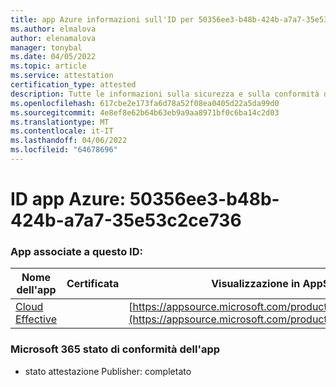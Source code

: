 ```yaml
---
title: app Azure informazioni sull'ID per 50356ee3-b48b-424b-a7a7-35e53c2ce736
ms.author: elmalova
author: elenamalova
manager: tonybal
ms.date: 04/05/2022
ms.topic: article
ms.service: attestation
certification_type: attested
description: Tutte le informazioni sulla sicurezza e sulla conformità disponibili per 50356ee3-b48b-424b-a7a7-35e53c2ce736.
ms.openlocfilehash: 617cbe2e173fa6d78a52f08ea0405d22a5da99d0
ms.sourcegitcommit: 4e8ef8e62b64b63eb9a9aa8971bf0c6ba14c2d03
ms.translationtype: MT
ms.contentlocale: it-IT
ms.lasthandoff: 04/06/2022
ms.locfileid: "64678696"
---
```

# <a name="azure-app-id-50356ee3-b48b-424b-a7a7-35e53c2ce736"></a>ID app Azure: 50356ee3-b48b-424b-a7a7-35e53c2ce736


### <a name="apps-associated-with-this-id"></a>App associate a questo ID:
| **Nome dell'app** | **Certificata** | **Visualizzazione in AppSource** |
|--------------|---------------|-----------------------|
| [Cloud Effective](../forward/WA200002408.md) |  | [https://appsource.microsoft.com/product/office/WA200002408](https://appsource.microsoft.com/product/office/WA200002408) |

### <a name="microsoft-365-app-compliance-status"></a>Microsoft 365 stato di conformità dell'app
- stato attestazione Publisher: completato

